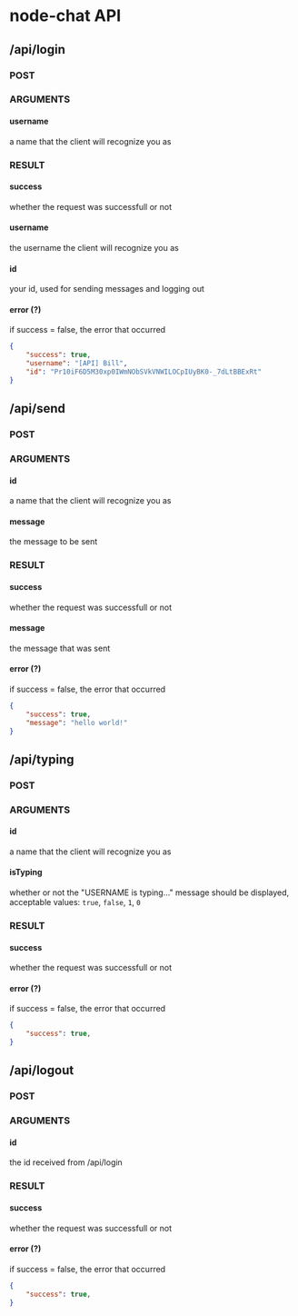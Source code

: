 # node-chat API

## /api/login
### POST
### ARGUMENTS
#### username
a name that the client will recognize you as
### RESULT
#### success
whether the request was successfull or not
#### username
the username the client will recognize you as
#### id
your id, used for sending messages and logging out
#### error (?)
if success = false, the error that occurred

```json
{
    "success": true,
    "username": "[API] Bill",
    "id": "Pr10iF6D5M30xp0IWmNObSVkVNWILOCpIUyBK0-_7dLtBBExRt"
}
```

## /api/send
### POST
### ARGUMENTS
#### id
a name that the client will recognize you as
#### message
the message to be sent
### RESULT
#### success
whether the request was successfull or not
#### message
the message that was sent
#### error (?)
if success = false, the error that occurred

```json
{
    "success": true,
    "message": "hello world!"
}
```

## /api/typing
### POST
### ARGUMENTS
#### id
a name that the client will recognize you as
#### isTyping
whether or not the "USERNAME is typing..." message should be displayed, acceptable values: `true`, `false`, `1`, `0`
### RESULT
#### success
whether the request was successfull or not
#### error (?)
if success = false, the error that occurred

```json
{
    "success": true,
}
```

## /api/logout
### POST
### ARGUMENTS
#### id
the id received from /api/login
### RESULT
#### success
whether the request was successfull or not
#### error (?)
if success = false, the error that occurred

```json
{
    "success": true,
}
```
